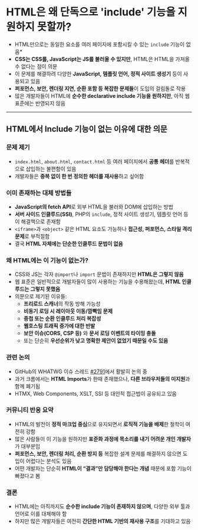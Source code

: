 # HTML은 왜 단독으로 'include' 기능을 지원하지 못할까?


* HTML만으로는 동일한 요소를 여러 페이지에 포함시킬 수 있는 `include` 기능이 없음\*
* **CSS는 CSS를, JavaScript는 JS를 불러올 수 있지만**, HTML은 HTML을 가져올 수 없다는 점이 의문
* 이 문제를 해결하려 다양한 **JavaScript, 템플릿 언어, 정적 사이트 생성기** 등이 사용되고 있음
* **퍼포먼스, 보안, 렌더링 지연, 순환 포함 등 복잡한 문제들**이 도입의 걸림돌로 작용
* 많은 개발자들이 HTML에 **순수한 declarative include 기능을 원하지만**, 아직 웹 표준에는 반영되지 않음

---

HTML에서 Include 기능이 없는 이유에 대한 의문
-------------------------------

### 문제 제기

* `index.html`, `about.html`, `contact.html` 등 여러 페이지에서 **공통 헤더**를 반복적으로 삽입하는 불편함이 있음
* 개발자들은 **중복 없이 한 번 정의한 헤더를 재사용**하고 싶어함

### 이미 존재하는 대체 방법들

* **JavaScript의 fetch API**로 외부 HTML을 불러와 DOM에 삽입하는 방법
* **서버 사이드 인클루드(SSI)**, PHP의 `include`, 정적 사이트 생성기, 템플릿 언어 등이 해결책으로 존재함
* `<iframe>`과 `<object>` 같은 HTML 요소도 가능하나 **접근성, 퍼포먼스, 스타일 격리 문제**로 부적절함
* 결국 **HTML 자체에는 단순한 인클루드 문법이 없음**

### 왜 HTML에는 이 기능이 없는가?

* CSS와 JS는 각자 `@import`나 `import` 문법이 존재하지만 **HTML은 그렇지 않음**
* 웹 표준은 일반적으로 개발자들이 많이 사용하는 기능을 수용해왔는데, **HTML 인클루드는 그렇지 못했음**
* 의문으로 제기된 이유들:
  + **프리로드 스캐너**의 작동 방해 가능성
  + **비동기 로딩 시 레이아웃 이동/깜빡임 문제**
  + **중첩 또는 순환 인클루드 처리 복잡성**
  + **웹호스팅 트래픽 증가에 대한 반발**
  + **보안 이슈(CORS, CSP 등)** 와 **문서 로딩 이벤트의 타이밍 충돌**
  + 또는 단순히 **우선순위가 낮고 명확한 제안이 없었기 때문일 수도 있음**

### 관련 논의

* GitHub의 WHATWG 이슈 스레드 [#2791](https://github.com/whatwg/html/issues/2791)에서 활발히 논의 중
* 과거 크롬에서는 **HTML Imports**가 한때 존재했으나, **다른 브라우저들의 미지원**과 함께 폐기됨
* HTMX, Web Components, XSLT, SSI 등 대안적 접근법이 공유되고 있음

### 커뮤니티 반응 요약

* HTML의 발전이 **정적 마크업 중심**으로 유지되면서 **로직적 기능을 배제**한 철학이 여전히 강함
* 많은 사람들이 이 기능을 원하지만 **표준화 과정에 목소리를 내기 어려운 개인 개발자**가 대부분임
* **퍼포먼스, 보안, 렌더링 처리, 순환 방지 등** 복잡한 설계 문제를 해결하지 않으면 도입이 어렵다는 분석도 있음
* 어떤 개발자는 단순히 **HTML이 “결과”만 담당해야 한다는 개념** 때문에 포함 기능이 빠졌다고 봄

### 결론

* HTML에는 아직까지도 **순수한 include 기능이 존재하지 않으며**, 다양한 외부 툴과 언어로 이를 대체해야 함
* 하지만 많은 개발자들은 여전히 **간단한 HTML 기반의 재사용 구조**를 기대하고 있음
